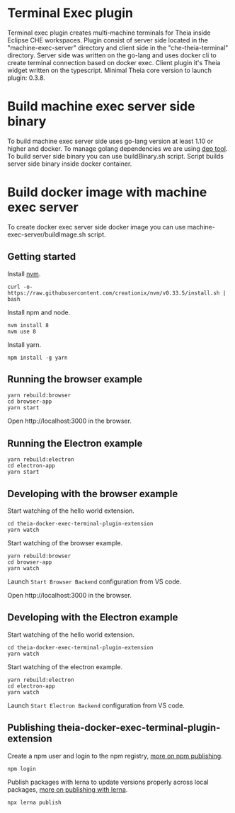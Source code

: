 # Terminal Exec plugin
Terminal exec plugin creates multi-machine terminals for Theia inside Eclipse CHE workspaces. Plugin consist of server
side located in the "machine-exec-server" directory and client side in the "che-theia-terminal" directory. Server side was written on
the go-lang and uses docker cli to create terminal connection based on docker exec. Client plugin it's Theia widget written on the typescript.
Minimal Theia core version to launch plugin: 0.3.8.

# Build machine exec server side binary
To build machine exec server side uses go-lang version at least 1.10 or higher and docker.
To manage golang dependencies we are using [dep tool](https://github.com/golang/dep).
To build server side binary you can use buildBinary.sh script.
Script builds server side binary inside docker container.

# Build docker image with machine exec server
To create docker exec server side docker image you can use machine-exec-server/buildImage.sh script. 

## Getting started

Install [nvm](https://github.com/creationix/nvm#install-script).

    curl -o- https://raw.githubusercontent.com/creationix/nvm/v0.33.5/install.sh | bash

Install npm and node.

    nvm install 8
    nvm use 8

Install yarn.

    npm install -g yarn

## Running the browser example

    yarn rebuild:browser
    cd browser-app
    yarn start

Open http://localhost:3000 in the browser.

## Running the Electron example

    yarn rebuild:electron
    cd electron-app
    yarn start

## Developing with the browser example

Start watching of the hello world extension.

    cd theia-docker-exec-terminal-plugin-extension
    yarn watch

Start watching of the browser example.

    yarn rebuild:browser
    cd browser-app
    yarn watch

Launch `Start Browser Backend` configuration from VS code.

Open http://localhost:3000 in the browser.

## Developing with the Electron example

Start watching of the hello world extension.

    cd theia-docker-exec-terminal-plugin-extension
    yarn watch

Start watching of the electron example.

    yarn rebuild:electron
    cd electron-app
    yarn watch

Launch `Start Electron Backend` configuration from VS code.

## Publishing theia-docker-exec-terminal-plugin-extension

Create a npm user and login to the npm registry, [more on npm publishing](https://docs.npmjs.com/getting-started/publishing-npm-packages).

    npm login

Publish packages with lerna to update versions properly across local packages, [more on publishing with lerna](https://github.com/lerna/lerna#publish).

    npx lerna publish

